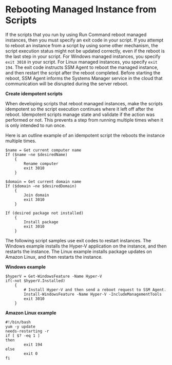 # Rebooting Managed Instance from Scripts<a name="send-commands-reboot"></a>

If the scripts that you run by using Run Command reboot managed instances, then you must specify an exit code in your script\. If you attempt to reboot an instance from a script by using some other mechanism, the script execution status might not be updated correctly, even if the reboot is the last step in your script\. For Windows managed instances, you specify `exit 3010` in your script\. For Linux managed instances, you specify `exit 194`\. The exit code instructs SSM Agent to reboot the managed instance, and then restart the script after the reboot completed\. Before starting the reboot, SSM Agent informs the Systems Manager service in the cloud that communication will be disrupted during the server reboot\.

**Create idempotent scripts**

When developing scripts that reboot managed instances, make the scripts idempotent so the script execution continues where it left off after the reboot\. Idempotent scripts manage state and validate if the action was performed or not\. This prevents a step from running multiple times when it is only intended to run once\.

Here is an outline example of an idempotent script the reboots the instance multiple times\.

```
$name = Get current computer name
If ($name –ne $desiredName) 
	{
		Rename computer
		exit 3010
	}
            
$domain = Get current domain name
If ($domain –ne $desiredDomain) 
	{
		Join domain
		exit 3010
	}
            
If (desired package not installed) 
	{
		Install package
		exit 3010
	}
```

The following script samples use exit codes to restart instances\. The Windows example installs the Hyper\-V application on the instance, and then restarts the instance\. The Linux example installs package updates on Amazon Linux, and then restarts the instance\. 

**Windows example**

```
$hyperV = Get-WindowsFeature -Name Hyper-V
if(-not $hyperV.Installed)
	{ 
		# Install Hyper-V and then send a reboot request to SSM Agent.
		Install-WindowsFeature -Name Hyper-V -IncludeManagementTools
		exit 3010 
	}
```

**Amazon Linux example**

```
#!/bin/bash
yum -y update
needs-restarting -r
if [ $? -eq 1 ]
then
        exit 194
else
        exit 0
fi
```